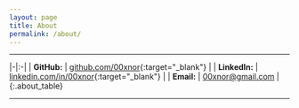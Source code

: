 ```yaml
---
layout: page
title: About
permalink: /about/
---
```


<style>

about_table 
{
    border-collapse: collapse;
    width: 40%;

    table, td, th 
    {
        border-color: transparent;
        padding: 4px;
        text-align: left;
    }

    tr:nth-child(odd) 
    {
        background: #fff;
    }

    tr:nth-child(even) 
    {
        background: #fff;
    }
}

tr:hover:nth-child(odd) 
{
    background-color: #f5f5f5;
}

tr:hover:nth-child(even) 
{
    background-color: #f5f5f5;
}



</style>

---

|-|:-|
| **GitHub:**   | [github.com/00xnor](https://github.com/00xnor){:target="_blank"} |
| **LinkedIn:** | [linkedin.com/in/00xnor](https://www.linkedin.com/in/00xnor){:target="_blank"} |
| **Email:**    | <00xnor@gmail.com> |
{:.about_table}

---

